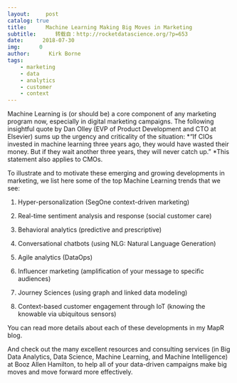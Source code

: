 ```yaml
---
layout:     post
catalog: true
title:      Machine Learning Making Big Moves in Marketing
subtitle:      转载自：http://rocketdatascience.org/?p=653
date:      2018-07-30
img:      0
author:      Kirk Borne
tags:
    - marketing
    - data
    - analytics
    - customer
    - context
---
```


Machine Learning is (or should be) a core component of any marketing program now, especially in digital marketing campaigns. The following insightful quote by Dan Olley (EVP of Product Development and CTO at Elsevier) sums up the urgency and criticality of the situation: *“If CIOs invested in machine learning three years ago, they would have wasted their money. But if they wait another three years, they will never catch up.” *This statement also applies to CMOs.

To illustrate and to motivate these emerging and growing developments in marketing, we list here some of the top Machine Learning trends that we see:

1. Hyper-personalization (SegOne context-driven marketing)

1. Real-time sentiment analysis and response (social customer care)

1. Behavioral analytics (predictive and prescriptive)

1. Conversational chatbots (using NLG: Natural Language Generation)

1. Agile analytics (DataOps)

1. Influencer marketing (amplification of your message to specific audiences)

1. Journey Sciences (using graph and linked data modeling)

1. Context-based customer engagement through IoT (knowing the knowable via ubiquitous sensors)


You can read more details about each of these developments in my MapR blog.

And check out the many excellent resources and consulting services (in Big Data Analytics, Data Science, Machine Learning, and Machine Intelligence) at Booz Allen Hamilton, to help all of your data-driven campaigns make big moves and move forward more effectively.
